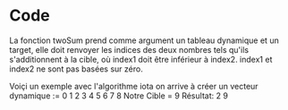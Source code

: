 # Code

La fonction twoSum prend comme argument un tableau dynamique et un target, elle doit renvoyer les indices des deux nombres tels qu'ils 
s'additionnent à la cible, où index1 doit être inférieur à index2. index1 et index2 ne sont pas basées sur zéro. 

Voiçi un exemple avec l'algorithme iota on arrive à créer un vecteur dynamique := 0 1 2 3 4 5 6 7 8
Notre Cible = 9 
Résultat: 2 9
